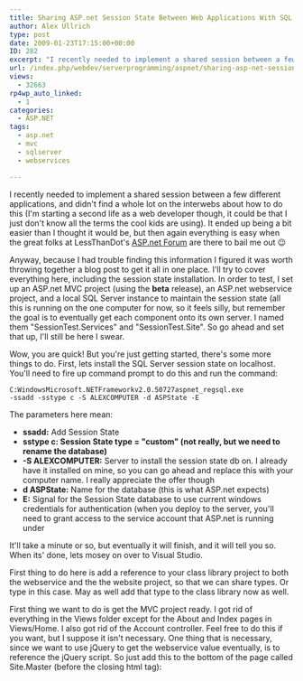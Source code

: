 ```yaml
---
title: Sharing ASP.net Session State Between Web Applications With SQL Server – Part I
author: Alex Ullrich
type: post
date: 2009-01-23T17:15:00+00:00
ID: 282
excerpt: "I recently needed to implement a shared session between a few different applications, and didn't find a whole lot on the interwebs about how to do this (I'm starting a second life as a web developer though, it could be that I just don't know all the ter&hellip;"
url: /index.php/webdev/serverprogramming/aspnet/sharing-asp-net-session-state-between-we/
views:
  - 32663
rp4wp_auto_linked:
  - 1
categories:
  - ASP.NET
tags:
  - asp.net
  - mvc
  - sqlserver
  - webservices

---
```

I recently needed to implement a shared session between a few different applications, and didn't find a whole lot on the interwebs about how to do this (I'm starting a second life as a web developer though, it could be that I just don't know all the terms the cool kids are using). It ended up being a bit easier than I thought it would be, but then again everything is easy when the great folks at LessThanDot's [ASP.net Forum][1] are there to bail me out 😉

Anyway, because I had trouble finding this information I figured it was worth throwing together a blog post to get it all in one place. I'll try to cover everything here, including the session state installation. In order to test, I set up an ASP.net MVC project (using the **beta** release), an ASP.net webservice project, and a local SQL Server instance to maintain the session state (all this is running on the one computer for now, so it feels silly, but remember the goal is to eventually get each component onto its own server. I named them "SessionTest.Services" and "SessionTest.Site". So go ahead and set that up, I'll still be here I swear.

Wow, you are quick! But you're just getting started, there's some more things to do. First, lets install the SQL Server session state on localhost. You'll need to fire up command prompt to do this and run the command: 

<code class="codespan">C:WindowsMicrosoft.NETFrameworkv2.0.50727aspnet_regsql.exe -ssadd -sstype c -S ALEXCOMPUTER -d ASPState -E</code>

The parameters here mean:

  * **ssadd:** Add Session State
  * **sstype c: Session State type = "custom" (not really, but we need to rename the database)**
  * **-S ALEXCOMPUTER:** Server to install the session state db on. I already have it installed on mine, so you can go ahead and replace this with your computer name. I really appreciate the offer though
  * **d ASPState:** Name for the database (this is what ASP.net expects)
  * **E:** Signal for the Session State database to use current windows credentials for authentication (when you deploy to the server, you'll need to grant access to the service account that ASP.net is running under

It'll take a minute or so, but eventually it will finish, and it will tell you so. When its' done, lets mosey on over to Visual Studio.

First thing to do here is add a reference to your class library project to both the webservice and the the website project, so that we can share types. Or type in this case. May as well add that type to the class library now as well.

First thing we want to do is get the MVC project ready. I got rid of everything in the Views folder except for the About and Index pages in Views/Home. I also got rid of the Account controller. Feel free to do this if you want, but I suppose it isn't necessary. One thing that is necessary, since we want to use jQuery to get the webservice value eventually, is to reference the jQuery script. So just add this to the bottom of the page called Site.Master (before the closing html tag):

<code class="codespan"><script type="text/javascript" src="../../Scripts/jquery-1.2.6.min.js" /></code>

Next, we want to add a simple form to Index.aspx. This form just has one text input, and a submit button.

```html
<form id="mainForm" runat="server" action="/Home/Entered">
        <p>Give it a try: <input type="text" name="inputValue" /></p>
        <input type="submit" id="submitter" />
</form>
```

You notice its' action is the page Home/Entered, which currently does not exist. So we need to add a new MVC Content Page with that name. In the page attributes, set EnableViewStateMac="false". Within the content place holder, we can add this HTML:

```html
<p>Entered Value was: <%= Session["enteredValue"].ToString() %></p>
<p>Try getting it from the service:</p>
<p><input type="button" id="retrieveButton" text="retrieve it!" onclick="retrieve()" /><input type="text" id="retrievedValue" /></p>
<script type="text/javascript">
    function retrieve() {
    }
</script>
```

The javascript is not implemented yet to retrieve the value yet, but at this point there is just one thing we need to do to get the pages working, and that is add a new ActionResult to the HomeController for our new "Entered" page. All this action will really be doing is placing the input from the form submission into the session. So, 

```csharp
public ActionResult Entered(String inputValue)
{
    Session["enteredValue"] = inputValue;
    return View();
}
```

Now, you can run the page and you should be able to enter a value in Index, and see it on the "Entered" page. So, we can tell that our traditional (in process) session is working. Now let's change it to use the database. In the main web.config (not the one in the Views folder) we'll need to add a SessionState entry within system.web (I usually do this at the bottom, having a common place to look makes my life easier). So we add this entry:

<code class="codespan"><sessionState mode="SQLServer" sqlConnectionString="Data Source=127.0.0.1; Integrated Security=SSPI" cookieless="false" timeout="20"/></code>

Now, as long as your local SQL Server instance is accepting TCP/IP connections, it should work just as before. And this post is getting long, so this will be the end of part I.

Stay tuned for the exciting conclusion, where we will set up the webservice and the client-side interaction. In fact, tune in here:[Sharing ASP.net session state with SQL Server, Part II][2]

Got a question on ASP.net? Check out our [ASP.net Forum][1]!

 [1]: http://forum.ltd.local/viewforum.php?f=27
 [2]: /index.php/WebDev/ServerProgramming/ASPNET/sharing-asp-net-session-state-between-ap